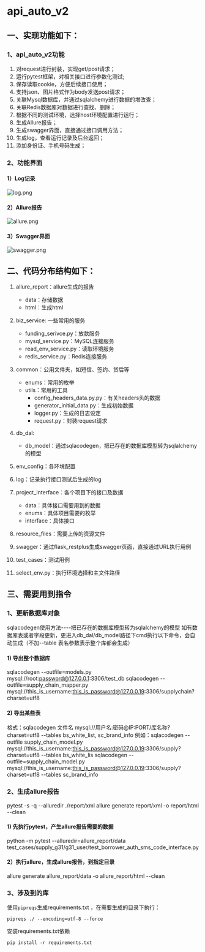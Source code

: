 

# api_auto_v2

## 一、实现功能如下：

### 1、api_auto_v2功能

1. 对request进行封装，实现get/post请求；
2. 运行pytest框架，对相关接口进行参数化测试;
3. 保存读取cookie，方便后续接口使用；
4. 支持json、图片格式作为body发送post请求；
5. 关联Mysql数据库，并通过sqlalchemy进行数据的增改查；
6. 关联Redis数据库对数据进行查找、删除；
7. 根据不同的测试环境，选择host环境配置进行运行；
8. 生成Allure报告；
9. 生成swagger界面，直接通过接口调用方法；
10. 生成log，查看运行记录及后台返回；
11. 添加身份证、手机号码生成；
### 2、功能界面

#### 1）Log记录

![log.png](https://github.com/edrainann/python_interface_auto/raw/master/README_PHOTOS/log.png)

#### 2）Allure报告

![allure.png](https://github.com/edrainann/python_interface_auto/raw/master/README_PHOTOS/allure.png)

#### 3）Swagger界面

![swagger.png](https://github.com/edrainann/python_interface_auto/raw/master/README_PHOTOS/swagger.png)



## 二、代码分布结构如下：  

1. allure_report：allure生成的报告

   - data：存储数据
   - html：生成html
2. biz_service: 一些常用的服务
   - funding_serivce.py：放款服务
   - mysql_service.py：MySQL连接服务
   - read_env_service.py：读取环境服务
   - redis_service.py：Redis连接服务
3. common：公用文件夹，如短信、签约、贷后等
   - enums：常用的枚举
   - utils：常用的工具
      - config_headers_data.py.py：有关headers头的数据
      - generator_initial_data.py：生成初始数据
      - logger.py：生成的日志设定 
      - request.py：封装request请求
4. db_dal:
   - db_model：通过sqlacodegen，把已存在的数据库模型转为sqlalchemy的模型
5. env_config：各环境配置
4. log：记录执行接口测试后生成的log
7. project_interface：各个项目下的接口及数据
   - data：具体接口需要用到的数据
   - enums：具体项目需要的枚举
   - interface：具体接口
6. resource_files：需要上传的资源文件
7. swagger：通过flask_restplus生成swagger页面，直接通过URL执行用例
8. test_cases：测试用例
9. select_env.py：执行环境选择和主文件路径

## 三、需要用到指令

### 1、更新数据库对象

sqlacodegen使用方法----把已存在的数据库模型转为sqlalchemy的模型
如有数据库表或者字段更新，更进入db_dal/db_model路径下cmd执行以下命令，会自动生成（不加--table 表名参数表示整个库都会生成）

#### 1) 导出整个数据库

sqlacodegen --outfile=models.py mysql://root:password@127.0.0.1:3306/test_db
sqlacodegen --outfile=supply_chain_mapper.py mysql://this_is_username:this_is_password@127.0.0.19:3306/supplychain?charset=utf8 

#### 2) 导出某些表

格式：sqlacodegen 文件名 mysql://用户名:密码@IP:PORT/库名称?charset=utf8 --tables bs_white_list, sc_brand_info
例如：sqlacodegen --outfile supply_chain_model.py mysql://this_is_username:this_is_password@127.0.0.19:3306/supply?charset=utf8 --tables bs_white_lis
sqlacodegen --outfile=supply_chain_model.py mysql://this_is_username:this_is_password@127.0.0.19:3306/supply?charset=utf8 --tables sc_brand_info

### 2、生成allure报告

pytest -s -q --alluredir ./report/xml
allure generate report/xml -o report/html  --clean

#### 1) 先执行pytest，产生allure报告需要的数据

python -m pytest --alluredir=allure_report/data test_cases/supply_g31/g31_user/test_borrower_auth_sms_code_interface.py

#### 2）执行allure，生成allure报告，到指定目录

allure generate allure_report/data -o allure_report/html --clean 

### 3、涉及到的库

 使用`pipreqs`生成requirements.txt ，在需要生成的目录下执行：

`pipreqs ./ --encoding=utf-8 --force`

安装requirements.txt依赖

`pip install -r requirements.txt`



